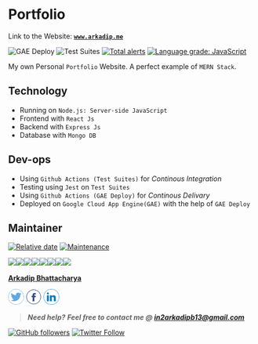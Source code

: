# Portfolio

Link to the Website: [**`www.arkadip.me`**](http://www.arkadip.me)

![GAE Deploy](https://github.com/darkmatter18/arkadip.co/workflows/GAE%20Deploy/badge.svg)
![Test Suites](https://github.com/darkmatter18/arkadip.co/workflows/Test%20Suites/badge.svg)
[![Total alerts](https://img.shields.io/lgtm/alerts/g/darkmatter18/arkadip.co.svg?logo=lgtm&logoWidth=18)](https://lgtm.com/projects/g/darkmatter18/arkadip.co/alerts/)
[![Language grade: JavaScript](https://img.shields.io/lgtm/grade/javascript/g/darkmatter18/arkadip.co.svg?logo=lgtm&logoWidth=18)](https://lgtm.com/projects/g/darkmatter18/arkadip.co/context:javascript)

My own Personal `Portfolio` Website. A perfect example of `MERN Stack`.

## Technology

- Running on `Node.js: Server-side JavaScript`
- Frontend with `React Js`
- Backend with `Express Js`
- Database with `Mongo DB`

## Dev-ops

- Using `Github Actions (Test Suites)` for *Continous Integration*
- Testing using `Jest` on `Test Suites`
- Using `Github Actions (GAE Deploy)` for *Continous Delivary*
- Deployed on `Google Cloud App Engine(GAE)` with the help of `GAE Deploy`

## Maintainer

[![Relative date](https://img.shields.io/date/1577779633?color=important&label=started&logo=github&style=flat-square)](https://github.com/darkmatter18/) [![Maintenance](https://img.shields.io/maintenance/yes/2020?color=green&logo=github&style=flat-square)](https://github.com/darkmatter18/)

[![](https://sourcerer.io/fame/darkmatter18/darkmatter18/arkadip.co/images/0)](https://sourcerer.io/fame/darkmatter18/darkmatter18/arkadip.co/links/0)[![](https://sourcerer.io/fame/darkmatter18/darkmatter18/arkadip.co/images/1)](https://sourcerer.io/fame/darkmatter18/darkmatter18/arkadip.co/links/1)[![](https://sourcerer.io/fame/darkmatter18/darkmatter18/arkadip.co/images/2)](https://sourcerer.io/fame/darkmatter18/darkmatter18/arkadip.co/links/2)[![](https://sourcerer.io/fame/darkmatter18/darkmatter18/arkadip.co/images/3)](https://sourcerer.io/fame/darkmatter18/darkmatter18/arkadip.co/links/3)[![](https://sourcerer.io/fame/darkmatter18/darkmatter18/arkadip.co/images/4)](https://sourcerer.io/fame/darkmatter18/darkmatter18/arkadip.co/links/4)[![](https://sourcerer.io/fame/darkmatter18/darkmatter18/arkadip.co/images/5)](https://sourcerer.io/fame/darkmatter18/darkmatter18/arkadip.co/links/5)[![](https://sourcerer.io/fame/darkmatter18/darkmatter18/arkadip.co/images/6)](https://sourcerer.io/fame/darkmatter18/darkmatter18/arkadip.co/links/6)[![](https://sourcerer.io/fame/darkmatter18/darkmatter18/arkadip.co/images/7)](https://sourcerer.io/fame/darkmatter18/darkmatter18/arkadip.co/links/7)

**[Arkadip Bhattacharya](https://www.linkedin.com/in/arkadip/)**

<a href="https://twitter.com/Arkadipb21"><img src="images/twitter.png" width="32px" height="32px"></a> <a href="https://www.facebook.com/arkadipb"><img src="images/facebook.png" width="32px" height="32px"></a> <a href="https://www.linkedin.com/in/arkadip/"><img src="images/linkedin.png" width="32px" height="32px"></a>

> ***Need help?***
***Feel free to contact me @ [in2arkadipb13@gmail.com](mailto:in2arkadipb13@gmail.com?Subject=Github:Udacity-Computer-Vision-Nanodegree-Repository)***

[![GitHub followers](https://img.shields.io/github/followers/darkmatter18?color=1e88e5&label=Follow%20%40darkmatter18&logo=github&style=flat-square)](https://github.com/darkmatter18/) [![Twitter Follow](https://img.shields.io/twitter/follow/Arkadipb21?color=1e88e5&logo=twitter&style=flat-square)](https://twitter.com/Arkadipb21) 
